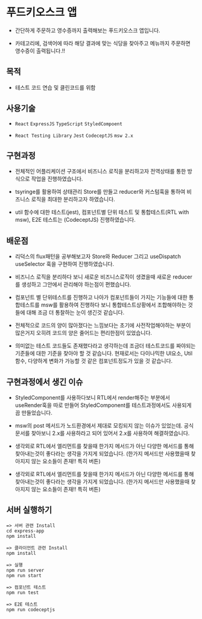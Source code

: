 # 푸드키오스크 앱

- 간단하게 주문하고 영수증까지 출력해보는 푸드키오스크 앱입니다.

- 카테고리에, 검색어에 따라 해당 결과에 맞는 식당을 찾아주고 메뉴까지 주문하면 영수증이 출력됩니다.!!

## 목적

- 테스트 코드 연습 및 클린코드를 위함

## 사용기술

- `React` `ExpressJS` `TypeScript` `StyledCompoent`

- `React Testing Library` `Jest` `CodeceptJS` `msw 2.x`

## 구현과정

- 전체적인 어플리케이션 구조에서 비즈니스 로직을 분리하고자 전역상태를 통한 방식으로 작업을 진행하였습니다.

- tsyringe를 활용하여 상태관리 Store를 만들고 reducer와 커스텀훅을 통하여 비즈니스 로직을 최대한 분리하고자 하였습니다.

- util 함수에 대한 테스트(jest), 컴포넌트별 단위 테스트 및 통합테스트(RTL with msw), E2E 테스트는 (CodeceptJS) 진행하였습니다.

## 배운점

- 리덕스의 flux패턴을 공부해보고자 Store와 Reducer 그리고 useDispatch useSelector 훅을 구현하여 진행하였습니다.

- 비즈니스 로직을 분리하다 보니 새로운 비즈니스로직이 생겼을때 새로운 reducer를 생성하고 그안에서 관리해야 하는점이 편했습니다.

- 컴포넌트 별 단위테스트를 진행하고 나아가 컴포넌트들이 가지는 기능들에 대한 통합테스트를 msw를 활용하여 진행하다 보니
  통합테스트상황에서 조합해야하는 것들에 대해 조금 더 통찰하는 눈이 생긴것 같습니다.

- 전체적으로 코드의 양이 많아졌다는 느낌보다는 초기에 사전작업해야하는 부분이 많은거지 오히려 코드의 양은 줄어드는 편리한점이 있었습니다.

- 의미없는 테스트 코드들도 존재했다라고 생각하는데 조금더 테스트코드를 짜야되는 기준들에 대한 기준을 찾아야 할 것 같습니다.
  현재로서는 다이나믹한 UI요소, Util 함수, 다양하게 변화가 가능할 것 같은 컴포넌트정도가 있을 것 같습니다.

## 구현과정에서 생긴 이슈

- StyledComponent를 사용하다보니 RTL에서 render해주는 부분에서 useRender훅을 따로 만들어 StyledComponent를 테스트과정에서도 사용되게끔 만들었습니다.

- msw의 post 메서드가 노드환경에서 제대로 모킹되지 않는 이슈가 있었는데. 공식문서를 찾아보니 2.x를 사용하라고 되어 있어서 2.x를 사용하여 해결하였습니다.

- 생각외로 RTL에서 엘리먼트를 찾을때 한가지 메서드가 아닌 다양한 메서드를 통해 찾아내는것이 좋다라는 생각을 가지게 되었습니다. (한가지 메서드만 사용했을때 찾아지지 않는 요소들이 존재!! 특히 버튼)

- 생각외로 RTL에서 엘리먼트를 찾을때 한가지 메서드가 아닌 다양한 메서드를 통해 찾아내는것이 좋다라는 생각을 가지게 되었습니다. (한가지 메서드만 사용했을때 찾아지지 않는 요소들이 존재!! 특히 버튼)

## 서버 실행하기

```shell
=> 서버 관련 Install
cd express-app
npm install

=> 클라이언트 관련 Install
npm install

=> 실행
npm run server
npm run start

=> 컴포넌트 테스트
npm run test

=> E2E 테스트
npm run codeceptjs
```
